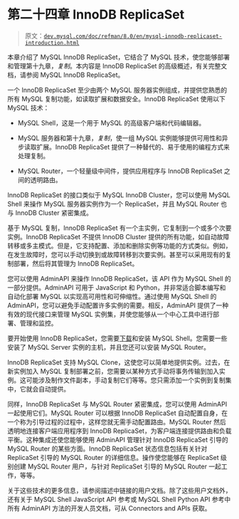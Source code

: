 # 第二十四章 InnoDB ReplicaSet

> 原文：[`dev.mysql.com/doc/refman/8.0/en/mysql-innodb-replicaset-introduction.html`](https://dev.mysql.com/doc/refman/8.0/en/mysql-innodb-replicaset-introduction.html)

本章介绍了 MySQL InnoDB ReplicaSet，它结合了 MySQL 技术，使您能够部署和管理第十九章，*复制*。本内容是 InnoDB ReplicaSet 的高级概述，有关完整文档，请参阅 MySQL InnoDB ReplicaSet。

一个 InnoDB ReplicaSet 至少由两个 MySQL 服务器实例组成，并提供您熟悉的所有 MySQL 复制功能，如读取扩展和数据安全。InnoDB ReplicaSet 使用以下 MySQL 技术：

+   MySQL Shell，这是一个用于 MySQL 的高级客户端和代码编辑器。

+   MySQL 服务器和第十九章，*复制*，使一组 MySQL 实例能够提供可用性和异步读取扩展。InnoDB ReplicaSet 提供了一种替代的、易于使用的编程方式来处理复制。

+   MySQL Router，一个轻量级中间件，提供应用程序与 InnoDB ReplicaSet 之间的透明路由。

InnoDB ReplicaSet 的接口类似于 MySQL InnoDB Cluster，您可以使用 MySQL Shell 来操作 MySQL 服务器实例作为一个 ReplicaSet，并且 MySQL Router 也与 InnoDB Cluster 紧密集成。

基于 MySQL 复制，InnoDB ReplicaSet 有一个主实例，它复制到一个或多个次要实例。InnoDB ReplicaSet 不提供 InnoDB Cluster 提供的所有功能，如自动故障转移或多主模式。但是，它支持配置、添加和删除实例等功能的方式类似。例如，在发生故障时，您可以手动切换到或故障转移到次要实例。甚至可以采用现有的复制部署，然后将其管理为 InnoDB ReplicaSet。

您可以使用 AdminAPI 来操作 InnoDB ReplicaSet，该 API 作为 MySQL Shell 的一部分提供。AdminAPI 可用于 JavaScript 和 Python，并非常适合脚本编写和自动化部署 MySQL 以实现高可用性和可伸缩性。通过使用 MySQL Shell 的 AdminAPI，您可以避免手动配置许多实例的需要。相反，AdminAPI 提供了一种有效的现代接口来管理 MySQL 实例集，并使您能够从一个中心工具中进行部署、管理和监控。

要开始使用 InnoDB ReplicaSet，您需要[下载](https://dev.mysql.com/downloads/shell/)和安装 MySQL Shell。您需要一些安装了 MySQL Server 实例的主机，并且您还可以安装 MySQL Router。

InnoDB ReplicaSet 支持 MySQL Clone，这使您可以简单地提供实例。过去，在新实例加入 MySQL 复制部署之前，您需要以某种方式手动将事务传输到加入实例。这可能涉及制作文件副本，手动复制它们等等。您只需添加一个实例到复制集中，它就会自动提供。

同样，InnoDB ReplicaSet 与 MySQL Router 紧密集成，您可以使用 AdminAPI 一起使用它们。MySQL Router 可以根据 InnoDB ReplicaSet 自动配置自身，在一个称为引导过程的过程中，这样您就无需手动配置路由。MySQL Router 然后透明地连接客户端应用程序到 InnoDB ReplicaSet，为客户端连接提供路由和负载平衡。这种集成还使您能够使用 AdminAPI 管理针对 InnoDB ReplicaSet 引导的 MySQL Router 的某些方面。InnoDB ReplicaSet 状态信息包括有关针对 ReplicaSet 引导的 MySQL Router 的详细信息。操作使您能够在 ReplicaSet 级别创建 MySQL Router 用户，与针对 ReplicaSet 引导的 MySQL Router 一起工作，等等。

关于这些技术的更多信息，请参阅描述中链接的用户文档。除了这些用户文档外，还有关于 MySQL Shell JavaScript API 参考或 MySQL Shell Python API 参考中所有 AdminAPI 方法的开发人员文档，可从 Connectors and APIs 获取。
